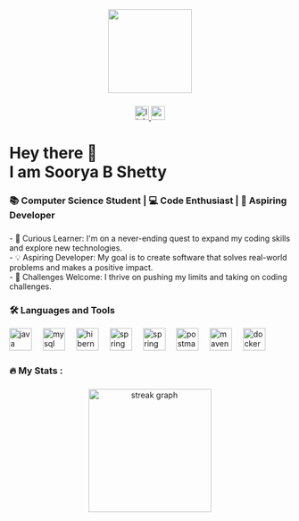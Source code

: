 <div align="center">
  <img height="150" src="https://user-images.githubusercontent.com/69011963/137184767-79a13ec7-1bb3-4341-a6da-3a149c9c159a.gif"  />
</div>

###

<div align="center">
  <a href="https://www.linkedin.com/in/shettysoorya/" target="_blank">
    <img src="https://img.shields.io/static/v1?message=LinkedIn&logo=linkedin&label=&color=0077B5&logoColor=white&labelColor=&style=for-the-badge" height="25" alt="linkedin logo"  />
  </a>
  <a href="https://www.codechef.com/users/shettysoorya" target="_blank">
    <img src="https://img.shields.io/static/v1?message=CodeChef&logo=codechef&label=&color=5B4638&logoColor=white&labelColor=&style=for-the-badge" height="25" alt="codechef logo"  />
  </a>
</div>

###


###

<h1 align="left">Hey there 👋<br> I am Soorya B Shetty</h1>

###

<h3 align="left">📚 Computer Science Student | 💻 Code Enthusiast | 🚀 Aspiring Developer</h3>

###

<p align="left">- 🧠 Curious Learner: I'm on a never-ending quest to expand my coding skills and explore new technologies.<br>- 💡 Aspiring Developer: My goal is to create software that solves real-world problems and makes a positive impact.<br>- 🎯 Challenges Welcome: I thrive on pushing my limits and taking on coding challenges.</p>

### 🛠 Languages and Tools

<div align="left">
  <!-- Java -->
  <img src="https://cdn.jsdelivr.net/gh/devicons/devicon/icons/java/java-original.svg" height="40" alt="java logo"  />
  <img width="12" />

  <!-- MySQL -->
  <img src="https://cdn.jsdelivr.net/gh/devicons/devicon/icons/mysql/mysql-original.svg" height="40" alt="mysql logo"  />
  <img width="12" />

  <!-- Hibernate -->
  <img src="https://cdn.jsdelivr.net/gh/devicons/devicon/icons/hibernate/hibernate-plain.svg" height="40" alt="hibernate logo"  />
  <img width="12" />

  <!-- Spring -->
  <img src="https://cdn.jsdelivr.net/gh/devicons/devicon/icons/spring/spring-original.svg" height="40" alt="spring logo"  />
  <img width="12" />

  <!-- Spring Boot -->
  <img src="https://cdn.jsdelivr.net/gh/devicons/devicon/icons/spring/spring-original-wordmark.svg" height="40" alt="spring boot logo"  />
  <img width="12" />

  <!-- Postman -->
  <img src="https://www.vectorlogo.zone/logos/getpostman/getpostman-icon.svg" height="40" alt="postman logo"  />
  <img width="12" />

  <!-- Maven -->
  <img src="https://cdn.jsdelivr.net/gh/devicons/devicon/icons/maven/maven-original.svg" height="40" alt="maven logo"  />
  <img width="12" />

  <!-- Docker -->
  <img src="https://cdn.jsdelivr.net/gh/devicons/devicon/icons/docker/docker-original.svg" height="40" alt="docker logo"  />
</div>

###

<h3 align="left">🔥 My Stats :</h3>

###

<div align="center">
  <img src="https://streak-stats.demolab.com?user=shettysoorya&locale=en&mode=daily&theme=dark&hide_border=false&border_radius=5&order=3" height="220" alt="streak graph"  />
</div>
